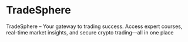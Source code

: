 # TradeSphere
TradeSphere – Your gateway to trading success. Access expert courses, real-time market insights, and secure crypto trading—all in one place
